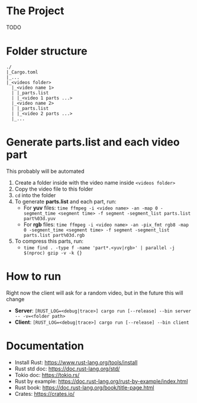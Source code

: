 # The Project
TODO

# Folder structure
```
./
|_Cargo.toml
|_...
|_<videos folder>
  |_<video name 1>
  | |_parts.list
  | |_<video 1 parts ...>
  |_<video name 2>
  | |_parts.list
  | |_<video 2 parts ...>
  |_...
```
# Generate **parts.list** and each video part
This probably will be automated
1. Create a folder inside with the video name inside `<videos folder>`
2. Copy the video file to this folder
3. `cd` into the folder
4. To generate **parts.list** and each part, run: 
    * For **yuv** files: `time ffmpeg -i <video name> -an -map 0 -segment_time <segment time> -f segment -segment_list parts.list part%03d.yuv`
    * For **rgb** files: `time ffmpeg -i <video name> -an -pix_fmt rgb8 -map 0 -segment_time <segment time> -f segment -segment_list parts.list part%03d.rgb`
5. To compress this parts, run:
    * `time find . -type f -name 'part*.<yuv|rgb>' | parallel -j $(nproc) gzip -v -k {}`

# How to run
Right now the client will ask for a random video, but in the future this will change
* **Server**: `[RUST_LOG=<debug|trace>] cargo run [--release] --bin server -- -v=<folder path>`
* **Client**: `[RUST_LOG=<debug|trace>] cargo run [--release] --bin client`

# Documentation
* Install Rust: https://www.rust-lang.org/tools/install
* Rust std doc: https://doc.rust-lang.org/std/
* Tokio doc: https://tokio.rs/
* Rust by example: https://doc.rust-lang.org/rust-by-example/index.html
* Rust book: https://doc.rust-lang.org/book/title-page.html
* Crates: https://crates.io/
